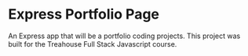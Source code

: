 # Express Portfolio Page
An Express app that will be a portfolio coding projects. This project was built for the Treahouse Full Stack Javascript course.  
